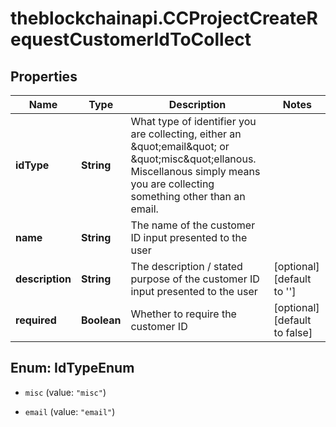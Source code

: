 # theblockchainapi.CCProjectCreateRequestCustomerIdToCollect

## Properties

Name | Type | Description | Notes
------------ | ------------- | ------------- | -------------
**idType** | **String** | What type of identifier you are collecting, either an \&quot;email\&quot; or \&quot;misc\&quot;ellanous. Miscellanous simply means you are collecting something other than an email.   | 
**name** | **String** | The name of the customer ID input presented to the user  | 
**description** | **String** | The description / stated purpose of the customer ID input presented to the user  | [optional] [default to &#39;&#39;]
**required** | **Boolean** | Whether to require the customer ID  | [optional] [default to false]



## Enum: IdTypeEnum


* `misc` (value: `"misc"`)

* `email` (value: `"email"`)




